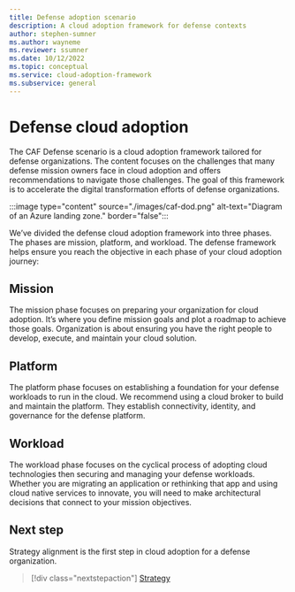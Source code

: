 ```yaml
---
title: Defense adoption scenario
description: A cloud adoption framework for defense contexts 
author: stephen-sumner
ms.author: wayneme
ms.reviewer: ssumner
ms.date: 10/12/2022
ms.topic: conceptual
ms.service: cloud-adoption-framework
ms.subservice: general
---
```

# Defense cloud adoption

The CAF Defense scenario is a cloud adoption framework tailored for defense organizations. The content focuses on the challenges that many defense mission owners face in cloud adoption and offers recommendations to navigate those challenges. The goal of this framework is to accelerate the digital transformation efforts of defense organizations.

:::image type="content" source="./images/caf-dod.png" alt-text="Diagram of an Azure landing zone." border="false":::

We’ve divided the defense cloud adoption framework into three phases. The phases are mission, platform, and workload. The defense framework helps ensure you reach the objective in each phase of your cloud adoption journey:

## Mission

The mission phase focuses on preparing your organization for cloud adoption. It’s where you define mission goals and plot a roadmap to achieve those goals. Organization is about ensuring you have the right people to develop, execute, and maintain your cloud solution.

## Platform

The platform phase focuses on establishing a foundation for your defense workloads to run in the cloud. We recommend using a cloud broker to build and maintain the platform. They establish connectivity, identity, and governance for the defense platform.

## Workload

The workload phase focuses on the cyclical process of adopting cloud technologies then securing and managing your defense workloads. Whether you are migrating an application or rethinking that app and using cloud native services to innovate, you will need to make architectural decisions that connect to your mission objectives.

## Next step

Strategy alignment is the first step in cloud adoption for a defense organization.

> [!div class="nextstepaction"]
> [Strategy](strategy.md)

